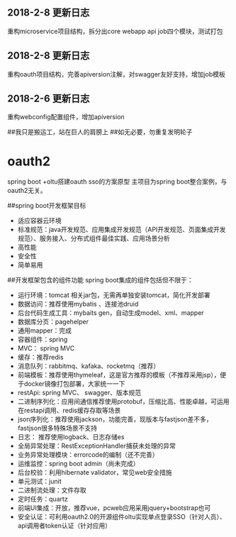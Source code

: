 ## 2018-2-8 更新日志
重构microservice项目结构，拆分出core webapp api job四个模块，测试打包
## 2018-2-8 更新日志
重构oauth项目结构，完善apiversion注解，对swagger友好支持，增加job模板



## 2018-2-6 更新日志
重构webconfig配置组件，增加apiversion


##我只是搬运工，站在巨人的肩膀上
##如无必要，勿重复发明轮子

# oauth2
spring boot +oltu搭建oauth sso的方案原型
主项目为spring boot整合案例，与oauth2无关。


##spring boot开发框架目标
* 适应容器云环境
* 标准规范：java开发规范、应用集成开发规范（API开发规范、页面集成开发规范）、服务接入、分布式组件最佳实践、应用场景分析
* 高性能
* 安全性
* 简单易用

##开发框架包含的组件功能
spring boot集成的组件包括但不限于：
* 运行环境：tomcat 相关jar包，无需再单独安装tomcat，简化开发部署
* 数据访问：推荐使用mybatis 、连接池druid
* 后台代码生成工具：mybaits gen，自动生成model、xml、mapper
* 数据库分页：pagehelper
* 通用mapper：完成
* 容器组件：spring 
* MVC： spring MVC
* 缓存：推荐redis
* 消息队列：rabbitmq、kafaka、rocketmq（推荐）
* 前端模板：推荐使用thymeleaf，这是官方推荐的模板（不推荐采用jsp），便于docker镜像打包部署，大家统一一下
* restApi: spring MVC、 swagger、版本规范
* 二进制序列化：应用间通信推荐使用protobuf，压缩比高、性能卓越，可运用在restapi调用、redis缓存存取等场景
* json序列化：推荐使用jackson，功能完善，现版本与fastjson差不多，fastjson很多特殊场景不支持
* 日志： 推荐使用logback、日志存储es
* 全局异常处理：RestExceptionHandler捕获未处理的异常
* 业务异常处理模块：errorcode的编制（还不完善）
* 运维监控：spring boot admin（尚未完成）
* 后台校验：利用hibernate validator，常见web安全措施
* 单元测试：junit
* 二进制流处理：文件存取
* 定时任务：quartz
* 前端UI集成：开放，推荐vue，pcweb应用采用jquery+bootstrap也可
* 安全认证：可利用oauth2.0的开源组件oltu实现单点登录SSO（针对人员）、api调用者token认证（针对应用）


